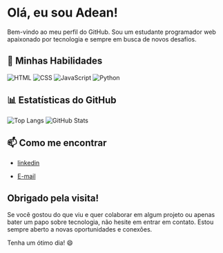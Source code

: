 # Olá, eu sou Adean!

Bem-vindo ao meu perfil do GitHub. Sou um estudante programador web apaixonado por tecnologia e sempre em busca de novos desafios.


## 🚀 Minhas Habilidades
![HTML](https://img.shields.io/badge/HTML-Expert-green)
![CSS](https://img.shields.io/badge/CSS-Expert-green)
![JavaScript](https://img.shields.io/badge/JavaScript-Intermediate-yellow)
![Python](https://img.shields.io/badge/Python-Intermediate-blue)


## 📊 Estatísticas do GitHub
![Top Langs](https://github-readme-stats.vercel.app/api/top-langs/?username=Adean228&layout=compact&theme=radical)
![GitHub Stats](https://github-readme-stats.vercel.app/api?username=Adean228&show_icons=true&theme=radical)

## 📫 Como me encontrar
- [linkedin](www.linkedin.com/in/adean-salles)


- [E-mail](adeansallessilva@gmail.com)

## Obrigado pela visita!

Se você gostou do que viu e quer colaborar em algum projeto ou apenas bater um papo sobre tecnologia, não hesite em entrar em contato. Estou sempre aberto a novas oportunidades e conexões.

Tenha um ótimo dia! 😄


